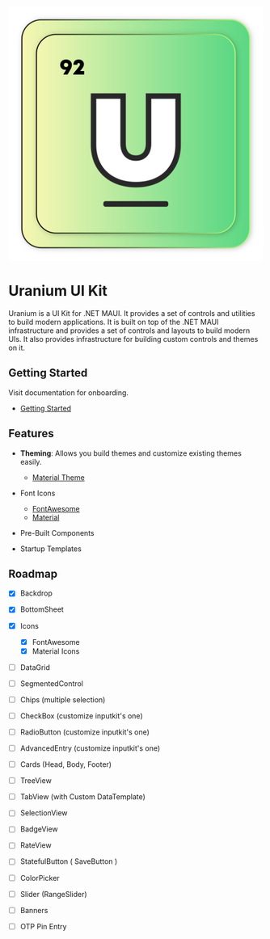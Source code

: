 ![MAUI Uranium UI Kit](art/logo.svg)
# Uranium UI Kit
Uranium is a UI Kit for .NET MAUI. It provides a set of controls and utilities to build modern applications. It is built on top of the .NET MAUI infrastructure and provides a set of controls and layouts to build modern UIs. It also provides infrastructure for building custom controls and themes on it.

 ## Getting Started
Visit documentation for onboarding.

- [Getting Started](docs/en/Getting-Started.md)

## Features

- **Theming**: Allows you build themes and customize existing themes easily.
  - [Material Theme](docs/en/themes/material/Index.md)

- Font Icons
  - [FontAwesome](docs/en/theming/Icons.md#fontawesome)
  - [Material](docs/en/theming/Icons.md#material-icons)

- Pre-Built Components
- Startup Templates

## Roadmap

- [x] Backdrop
- [x] BottomSheet
- [x] Icons
  - [x] FontAwesome
  - [x] Material Icons
- [ ] DataGrid
- [ ] SegmentedControl

- [ ] Chips (multiple selection)
- [ ] CheckBox (customize inputkit's one)
- [ ] RadioButton (customize inputkit's one)
- [ ] AdvancedEntry (customize inputkit's one)
- [ ] Cards (Head, Body, Footer) 
- [ ] TreeView
- [ ] TabView (with Custom DataTemplate)

- [ ] SelectionView 
- [ ] BadgeView
- [ ] RateView
- [ ] StatefulButton ( SaveButton )
- [ ] ColorPicker
- [ ] Slider (RangeSlider)
- [ ] Banners 
- [ ] OTP Pin Entry
